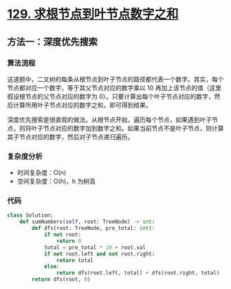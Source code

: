 # [129. 求根节点到叶节点数字之和](https://leetcode-cn.com/problems/sum-root-to-leaf-numbers/)

## 方法一：深度优先搜索

### 算法流程

这道题中，二叉树的每条从根节点到叶子节点的路径都代表一个数字。其实，每个节点都对应一个数字，等于其父节点对应的数字乘以 10 再加上该节点的值（这里假设根节点的父节点对应的数字为 0）。只要计算出每个叶子节点对应的数字，然后计算所用叶子节点对应的数字之和，即可得到结果。

深度优先搜索是很直观的做法。从根节点开始，遍历每个节点，如果遇到叶子节点，则将叶子节点对应的数字加到数字之和。如果当前节点不是叶子节点，则计算其子节点对应的数字，然后对子节点递归遍历。

### 复杂度分析

* 时间复杂度：O(n)
* 空间复杂度：O(h)，h 为树高

### 代码

``` python
class Solution:
    def sumNumbers(self, root: TreeNode) -> int:
        def dfs(root: TreeNode, pre_total: int):
            if not root:
                return 0
            total = pre_total * 10 + root.val
            if not root.left and not root.right:
                return total
            else:
                return dfs(root.left, total) + dfs(root.right, total)
        return dfs(root, 0)
```

